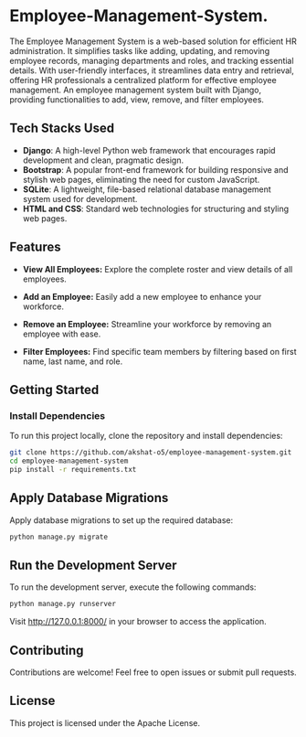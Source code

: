 # Employee-Management-System.

The Employee Management System is a web-based solution for efficient HR administration. It simplifies tasks like adding, updating, and removing employee records, managing departments and roles, and tracking essential details. With user-friendly interfaces, it streamlines data entry and retrieval, offering HR professionals a centralized platform for effective employee management.
An employee management system built with Django, providing functionalities to add, view, remove, and filter employees.

## Tech Stacks Used

- **Django**: A high-level Python web framework that encourages rapid development and clean, pragmatic design.
- **Bootstrap**: A popular front-end framework for building responsive and stylish web pages, eliminating the need for custom JavaScript.
- **SQLite**: A lightweight, file-based relational database management system used for development.
- **HTML and CSS**: Standard web technologies for structuring and styling web pages.



## Features

- **View All Employees:** Explore the complete roster and view details of all employees.

- **Add an Employee:** Easily add a new employee to enhance your workforce.

- **Remove an Employee:** Streamline your workforce by removing an employee with ease.

- **Filter Employees:** Find specific team members by filtering based on first name, last name, and role.

## Getting Started

### Install Dependencies

To run this project locally, clone the repository and install dependencies:

```bash
git clone https://github.com/akshat-o5/employee-management-system.git
cd employee-management-system
pip install -r requirements.txt
```

## Apply Database Migrations

Apply database migrations to set up the required database:

```bash
python manage.py migrate
```

## Run the Development Server

To run the development server, execute the following commands:

```bash
python manage.py runserver
```
Visit http://127.0.0.1:8000/ in your browser to access the application.




## Contributing

Contributions are welcome! Feel free to open issues or submit pull requests.

## License

This project is licensed under the Apache License.
